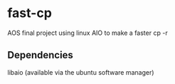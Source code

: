 fast-cp
=======

AOS final project using linux AIO to make a faster cp -r

Dependencies
------------
libaio (available via the ubuntu software manager)